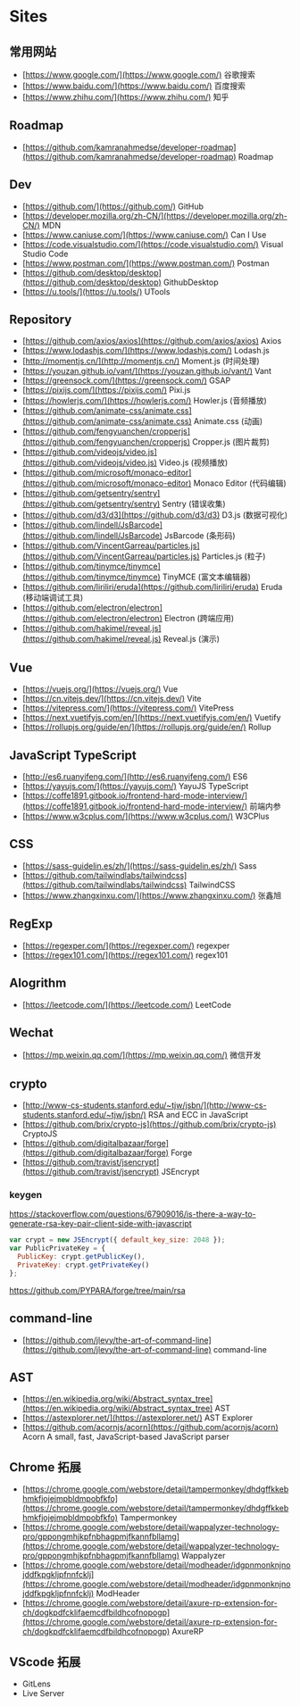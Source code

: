# Sites

## 常用网站
- [https://www.google.com/](https://www.google.com/) 谷歌搜索
- [https://www.baidu.com/](https://www.baidu.com/) 百度搜索
- [https://www.zhihu.com/](https://www.zhihu.com/) 知乎

## Roadmap
- [https://github.com/kamranahmedse/developer-roadmap](https://github.com/kamranahmedse/developer-roadmap) Roadmap

## Dev
- [https://github.com/](https://github.com/) GitHub
- [https://developer.mozilla.org/zh-CN/](https://developer.mozilla.org/zh-CN/) MDN
- [https://www.caniuse.com/](https://www.caniuse.com/) Can I Use
- [https://code.visualstudio.com/](https://code.visualstudio.com/) Visual Studio Code
- [https://www.postman.com/](https://www.postman.com/) Postman
- [https://github.com/desktop/desktop](https://github.com/desktop/desktop) GithubDesktop
- [https://u.tools/](https://u.tools/) UTools

## Repository
- [https://github.com/axios/axios](https://github.com/axios/axios) Axios
- [https://www.lodashjs.com/](https://www.lodashjs.com/) Lodash.js
- [http://momentjs.cn/](http://momentjs.cn/) Moment.js (时间处理)
- [https://youzan.github.io/vant/](https://youzan.github.io/vant/) Vant
- [https://greensock.com/](https://greensock.com/) GSAP
- [https://pixijs.com/](https://pixijs.com/) Pixi.js
- [https://howlerjs.com/](https://howlerjs.com/) Howler.js (音频播放)
- [https://github.com/animate-css/animate.css](https://github.com/animate-css/animate.css) Animate.css (动画)
- [https://github.com/fengyuanchen/cropperjs](https://github.com/fengyuanchen/cropperjs) Cropper.js (图片裁剪)
- [https://github.com/videojs/video.js](https://github.com/videojs/video.js) Video.js (视频播放)
- [https://github.com/microsoft/monaco-editor](https://github.com/microsoft/monaco-editor) Monaco Editor (代码编辑)
- [https://github.com/getsentry/sentry](https://github.com/getsentry/sentry) Sentry (错误收集)
- [https://github.com/d3/d3](https://github.com/d3/d3) D3.js (数据可视化)
- [https://github.com/lindell/JsBarcode](https://github.com/lindell/JsBarcode) JsBarcode (条形码)
- [https://github.com/VincentGarreau/particles.js](https://github.com/VincentGarreau/particles.js) Particles.js (粒子)
- [https://github.com/tinymce/tinymce](https://github.com/tinymce/tinymce) TinyMCE (富文本编辑器)
- [https://github.com/liriliri/eruda](https://github.com/liriliri/eruda) Eruda (移动端调试工具)
- [https://github.com/electron/electron](https://github.com/electron/electron) Electron (跨端应用)
- [https://github.com/hakimel/reveal.js](https://github.com/hakimel/reveal.js) Reveal.js (演示)

## Vue
- [https://vuejs.org/](https://vuejs.org/) Vue
- [https://cn.vitejs.dev/](https://cn.vitejs.dev/) Vite
- [https://vitepress.com/](https://vitepress.com/) VitePress
- [https://next.vuetifyjs.com/en/](https://next.vuetifyjs.com/en/) Vuetify
- [https://rollupjs.org/guide/en/](https://rollupjs.org/guide/en/) Rollup

## JavaScript TypeScript
- [http://es6.ruanyifeng.com/](http://es6.ruanyifeng.com/) ES6
- [https://yayujs.com/](https://yayujs.com/) YayuJS TypeScript
- [https://coffe1891.gitbook.io/frontend-hard-mode-interview/](https://coffe1891.gitbook.io/frontend-hard-mode-interview/) 前端内参
- [https://www.w3cplus.com/](https://www.w3cplus.com/) W3CPlus

## CSS
- [https://sass-guidelin.es/zh/](https://sass-guidelin.es/zh/) Sass
- [https://github.com/tailwindlabs/tailwindcss](https://github.com/tailwindlabs/tailwindcss) TailwindCSS
- [https://www.zhangxinxu.com/](https://www.zhangxinxu.com/) 张鑫旭

## RegExp
- [https://regexper.com/](https://regexper.com/) regexper
- [https://regex101.com/](https://regex101.com/) regex101

## Alogrithm
- [https://leetcode.com/](https://leetcode.com/) LeetCode

## Wechat
- [https://mp.weixin.qq.com/](https://mp.weixin.qq.com/) 微信开发

## crypto
- [http://www-cs-students.stanford.edu/~tjw/jsbn/](http://www-cs-students.stanford.edu/~tjw/jsbn/) RSA and ECC in JavaScript
- [https://github.com/brix/crypto-js](https://github.com/brix/crypto-js) CryptoJS
- [https://github.com/digitalbazaar/forge](https://github.com/digitalbazaar/forge) Forge
- [https://github.com/travist/jsencrypt](https://github.com/travist/jsencrypt) JSEncrypt

###  keygen
https://stackoverflow.com/questions/67909016/is-there-a-way-to-generate-rsa-key-pair-client-side-with-javascript
```js
var crypt = new JSEncrypt({ default_key_size: 2048 }); 
var PublicPrivateKey = {
  PublicKey: crypt.getPublicKey(), 
  PrivateKey: crypt.getPrivateKey()
};
```
https://github.com/PYPARA/forge/tree/main/rsa

## command-line
- [https://github.com/jlevy/the-art-of-command-line](https://github.com/jlevy/the-art-of-command-line) command-line

## AST
- [https://en.wikipedia.org/wiki/Abstract_syntax_tree](https://en.wikipedia.org/wiki/Abstract_syntax_tree) AST
- [https://astexplorer.net/](https://astexplorer.net/) AST Explorer
- [https://github.com/acornjs/acorn](https://github.com/acornjs/acorn) Acorn  A small, fast, JavaScript-based JavaScript parser

## Chrome 拓展
- [https://chrome.google.com/webstore/detail/tampermonkey/dhdgffkkebhmkfjojejmpbldmpobfkfo](https://chrome.google.com/webstore/detail/tampermonkey/dhdgffkkebhmkfjojejmpbldmpobfkfo)  Tampermonkey
- [https://chrome.google.com/webstore/detail/wappalyzer-technology-pro/gppongmhjkpfnbhagpmjfkannfbllamg](https://chrome.google.com/webstore/detail/wappalyzer-technology-pro/gppongmhjkpfnbhagpmjfkannfbllamg) Wappalyzer
- [https://chrome.google.com/webstore/detail/modheader/idgpnmonknjnojddfkpgkljpfnnfcklj](https://chrome.google.com/webstore/detail/modheader/idgpnmonknjnojddfkpgkljpfnnfcklj) ModHeader
- [https://chrome.google.com/webstore/detail/axure-rp-extension-for-ch/dogkpdfcklifaemcdfbildhcofnopogp](https://chrome.google.com/webstore/detail/axure-rp-extension-for-ch/dogkpdfcklifaemcdfbildhcofnopogp) AxureRP

## VScode 拓展
- GitLens
- Live Server